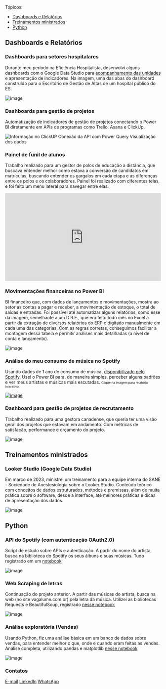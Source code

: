 Tópicos:
- [Dashboards e Relatórios](#dashboards-e-relatórios)
- [Treinamentos ministrados](#treinamentos-ministrados)
- [Python](#python)

## Dashboards e Relatórios
### Dashboards para setores hospitalares
Durante meu período na Eficiência Hospitalista, desenvolvi alguns dashboards com o Google Data Studio para [acompanhamento das unidades](https://www.linkedin.com/posts/joaowendling_businessintelligence-googledatastudio-saaeqde-activity-6800916673709789185-hfzv) e apresentação de indicadores. Na imagem, uma das abas do dashboard construído para o Escritório de Gestão de Altas de um hospital público do ES.

![image](https://user-images.githubusercontent.com/54818262/131716151-3082eaa6-975e-4d68-a5d8-d8f41df6d9d5.png)

### Dashboards para gestão de projetos
Automatização de indicadores de gestão de projetos conectando o Power BI diretamente em APIs de programas como Trello, Asana e ClickUp. 

![Informação no ClickUP Conexão da API com Power Query Visualização dos dados](https://user-images.githubusercontent.com/54818262/234143244-97a8d961-df21-4d68-a851-a9bb260beade.png)

### Painel de funil de alunos
Trabalho realizado para um gestor de polos de educação a distância, que buscava entender melhor como estava a conversão de candidatos em matrículas, buscando entender os gargalos em cada etapa e as diferenças entre os polos e os colaboradores. Painel foi realizado com diferentes telas, e foi feito um menu lateral para navegar entre elas.

<div style="position: relative; overflow: hidden; width: 100%; padding-top: 56.25%">
<iframe src="https://datastudio.google.com/embed/reporting/ecfede3d-39c3-43bc-ae20-ecace00667c5/page/cSUcC" frameborder="0" style="border:0; position: absolute; top: 0; left: 0; bottom: 0; right: 0; width: 100%; height: 100%;" allowfullscreen></iframe>
</div>

### Movimentações financeiras no Power BI
BI financeiro que, com dados de lançamentos e movimentações, mostra ao setor as contas a pagar e receber, a movimentação de estoque, o total de saídas e entradas.
Foi possível até automatizar alguns relatórios, como esse da imagem, semelhante a um D.R.E., que era feito todo mês no Excel a partir da extração de diversos relatórios do ERP e digitado manualmente em cada uma das categorias. Com as regras corretas, conseguimos facilitar a montagem dessa tabela e permitir análises mais detalhadas (a nível de conta e lançamento).

![image](https://user-images.githubusercontent.com/54818262/234143465-9afd2481-38ad-4844-b430-46d321c6a29c.png)

### Análise do meu consumo de música no Spotify
Usando dados de 1 ano de consumo de música, [disponibilizado pelo Spotify](https://support.spotify.com/us/article/data-rights-and-privacy-settings/). Usei o Power BI para, de maneira simples, perceber alguns padrões e ver meus artistas e músicas mais escutadas. <font size="1"> Clique na imagem para relatório interativo </font>

[![image](https://user-images.githubusercontent.com/54818262/123849392-1ff70d80-d8ef-11eb-91ad-52666c53aa0d.png)](https://app.powerbi.com/view?r=eyJrIjoiZGUxMzRmNmUtY2I0ZC00N2FjLTkyNjItN2UwMTc4MWYzYzI3IiwidCI6IjM5NmZjOTQ3LWUxMGQtNDg4MC05NTA4LTRmNzRkNDQ1ZmE1MCJ9&pageName=ReportSection)  

### Dashboard para gestão de projetos de recrutamento
Trabalho realizado para uma gestora canadense, que queria ter uma visão geral dos projetos que estavam em andamento. Com métricas de satisfação, performance e orçamento do projeto.

![image](https://user-images.githubusercontent.com/54818262/153622198-0b81a4e6-6497-432e-9496-c1879eec4274.png)


## Treinamentos ministrados
### Looker Studio (Google Data Studio) 
Em março de 2023, ministrei um treinamento para a equipe interna do SANE - Sociedade de Anestesiologia sobre o Looker Studio. Conteúdo teórico com conceitos de dados estruturados, métodos e premissas, além de muita prática sobre o software, desde a interface, até melhores práticas e dicas de apresentação dos dados.

![image](https://user-images.githubusercontent.com/54818262/234140291-80733343-4207-42a4-8db3-94d2a286eb77.png)

## Python
### API do Spotify (com autenticação OAuth2.0)
Script de estudo sobre APIs e autenticação. A partir do nome do artista, busca na biblioteca do Spotify os seus álbuns e suas músicas. Tudo registrado em um [notebook](https://nbviewer.org/github/joaogwendling/python/blob/main/SpotifyAPI.ipynb)

![image](https://user-images.githubusercontent.com/54818262/153637461-3fb8ecf3-ad50-4a54-8421-603be1ae243b.png)

### Web Scraping de letras
Continuação do projeto anterior. A partir das músicas do artista, busca na web (no site vagalume.com.br) pela letra da música. Utilizei as bibliotecas Requests e BeautifulSoup, registrado [nesse notebook](https://nbviewer.org/github/joaogwendling/python/blob/main/Artist%20-%20Spotify%20-%20Lyrics.ipynb)

![image](https://user-images.githubusercontent.com/54818262/153638238-6c7c8604-4638-48f5-9f94-4c91d1b51635.png)

### Análise exploratória (Vendas)
Usando Python, fiz uma análise básica em um banco de dados sobre vendas, para entender melhor o que, onde e quando eram feitas as vendas. Análise completa, utilizando pandas e matplotlib [nesse notebook](https://nbviewer.org/github/joaogwendling/python/blob/main/An%C3%A1lise_Explorat%C3%B3ria_Simples_%28Vendas%29.ipynb)

![image](https://user-images.githubusercontent.com/54818262/123850407-61d48380-d8f0-11eb-949b-f14593e93416.png)

  
  
### Contatos
[E-mail](mailto:joaogabriel.alves11@gmail.com)
[LinkedIn](https://www.linkedin.com/in/joaowendling/)
[WhatsApp](https://wa.me/555193570403)
